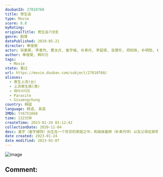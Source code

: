 ```yaml
---
doubanId: 27010768
title: 寄生虫
type: Movie
score: 8.8
myRating: 
originalTitle: 寄生虫기생충
genre: 剧情
datePublished: 2019-05-21
director: 奉俊昊
actor: 宋康昊, 李善均, 曹汝贞, 崔宇植, 朴素丹, 李姃垠, 张慧珍, 郑知晓, 朴明勋, 朴叙俊, 朴根禄, 郑贤俊, 朴孝新, 安德烈亚斯·弗龙克, 郑益汉, 李东勇, 李柱亨, 郑伊书, 金河彦, 朴在琓, 金圭白, 李璐雅, 金永洲, 李相京
author: 奉俊昊, 韩珍元
tags:
  - Movie
state: 看过
url: https://movie.douban.com/subject/27010768/
aliases:
  - 寄生上流(台)
  - 上流寄生族(港)
  - 패러사이트
  - Parasite
  - Gisaengchung
country: 韩国
language: 韩语, 英语
IMDb: tt6751668
time: 132分钟
createTime: 2023-01-24 01:12:42
collectionDate: 2020-11-04
desc: 基宇（崔宇植饰）出生在一个贫穷的家庭之中，和妹妹基婷（朴素丹饰）以及父母在狭窄的地下室里过着相依为命的日子。一天，基宇的同学上门拜访，他告诉基宇，自己在一个有钱人家里给他们的女儿做家教，太太是一个...
date created: 2023-01-24
date modified: 2023-03-07
---
```


![image](p2561439800.jpg)

Comment:
---
